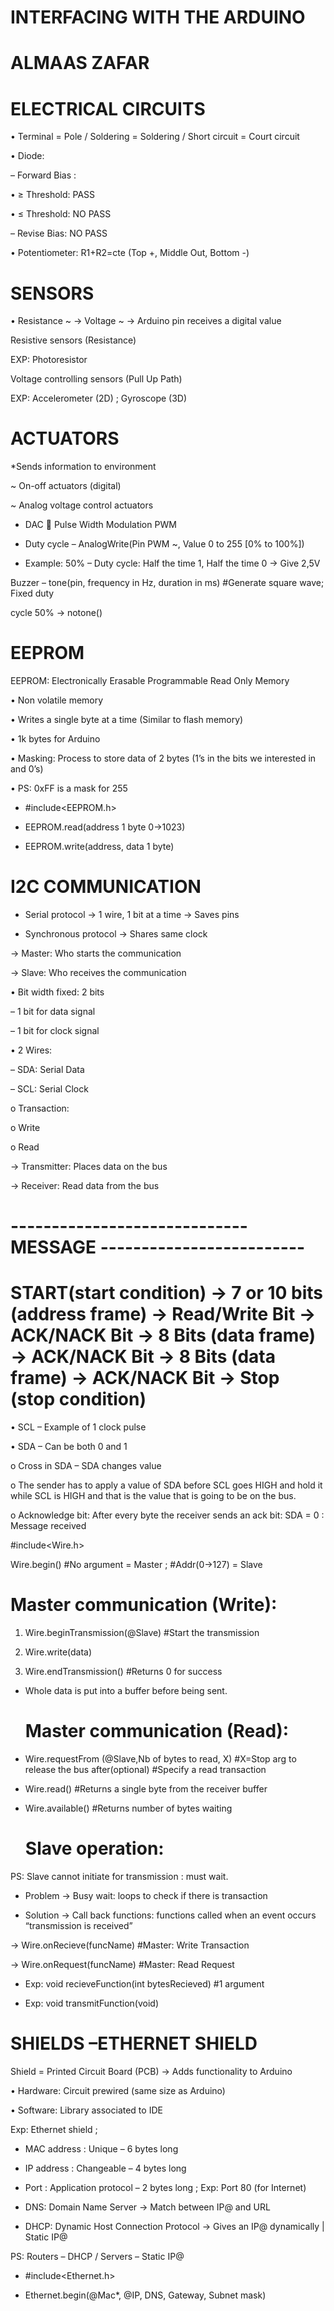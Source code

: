  # INTERFACING WITH THE ARDUINO
 
   #    ALMAAS ZAFAR


# ELECTRICAL CIRCUITS

• Terminal = Pole / Soldering = Soldering / Short circuit = Court circuit

• Diode:

– Forward Bias :

 • ≥ Threshold: PASS

 • ≤ Threshold: NO PASS

– Revise Bias: NO PASS
 
 • Potentiometer: R1+R2=cte (Top +, Middle Out, Bottom -)
 
 # SENSORS
 

• Resistance ~ -> Voltage ~ -> Arduino pin receives a digital value

Resistive sensors (Resistance)

EXP: Photoresistor

Voltage controlling sensors (Pull Up Path)

EXP: Accelerometer (2D) ; Gyroscope (3D)

#  ACTUATORS

*Sends information to environment

~ On-off actuators (digital)

~ Analog voltage control actuators

* DAC  Pulse Width Modulation PWM

* Duty cycle – AnalogWrite(Pin PWM ~, Value 0 to 255 [0% to 100%])

* Example: 50% – Duty cycle: Half the time 1, Half the time 0 -> Give 2,5V

Buzzer – tone(pin, frequency in Hz, duration in ms) #Generate square wave; Fixed duty

cycle 50% -> notone()


#  EEPROM

EEPROM: Electronically Erasable Programmable Read Only Memory

• Non volatile memory

• Writes a single byte at a time (Similar to flash memory)

• 1k bytes for Arduino

• Masking: Process to store data of 2 bytes (1’s in the bits we interested in and 0’s)

• PS: 0xFF is a mask for 255

* #include<EEPROM.h>

* EEPROM.read(address 1 byte 0->1023)

* EEPROM.write(address, data 1 byte)


#  I2C COMMUNICATION

* Serial protocol -> 1 wire, 1 bit at a time -> Saves pins

* Synchronous protocol -> Shares same clock

-> Master: Who starts the communication

-> Slave: Who receives the communication

• Bit width fixed: 2 bits

– 1 bit for data signal

– 1 bit for clock signal

• 2 Wires:

– SDA: Serial Data

– SCL: Serial Clock

o Transaction:

   o Write

   o Read

-> Transmitter: Places data on the bus

-> Receiver: Read data from the bus

#                       ----------------------------- MESSAGE -------------------------
# START(start condition) -> 7 or 10 bits (address frame) -> Read/Write Bit -> ACK/NACK Bit ->  8 Bits (data frame) -> ACK/NACK Bit ->  8 Bits (data frame) -> ACK/NACK Bit -> Stop (stop condition)


• SCL – Example of 1 clock pulse

• SDA – Can be both 0 and 1

  o Cross in SDA – SDA changes value

  o The sender has to apply a value of SDA before SCL goes HIGH and hold it while SCL is HIGH
   and that is the value that is going to be on the bus.

  o Acknowledge bit: After every byte the receiver sends an ack bit: SDA = 0 : Message received


#include<Wire.h>

Wire.begin() #No argument = Master ; #Addr(0->127) = Slave

   # Master communication (Write): 

1. Wire.beginTransmission(@Slave) #Start the transmission 

2. Wire.write(data) 

3. Wire.endTransmission() #Returns 0 for success 

* Whole data is put into a buffer before being sent.

   # Master communication (Read): 

* Wire.requestFrom (@Slave,Nb of bytes to read, X) #X=Stop arg to release the bus after(optional) #Specify a read transaction

* Wire.read() #Returns a single byte from the receiver buffer 

* Wire.available() #Returns number of bytes waiting

   #  Slave operation:
   
PS: Slave cannot initiate for transmission : must wait. 

* Problem  -> Busy wait: loops to check if there is transaction 

* Solution ->  Call back functions: functions called when an event occurs “transmission is received” 

-> Wire.onRecieve(funcName) #Master: Write Transaction 

-> Wire.onRequest(funcName) #Master: Read Request 

 * Exp: void recieveFunction(int bytesRecieved) #1 argument 
 
 * Exp: void transmitFunction(void) 
 
#  SHIELDS –ETHERNET SHIELD

Shield = Printed Circuit Board (PCB) -> Adds functionality to Arduino 

• Hardware: Circuit prewired (same size as Arduino) 

• Software: Library associated to IDE 

Exp: Ethernet shield ; 

* MAC address : Unique – 6 bytes long 

* IP address : Changeable – 4 bytes long 

* Port : Application protocol – 2 bytes long ; Exp: Port 80 (for Internet) 

* DNS: Domain Name Server -> Match between IP@ and URL 

* DHCP: Dynamic Host Connection Protocol -> Gives an IP@ dynamically | Static IP@ 

PS: Routers – DHCP / Servers – Static IP@ 

* #include<Ethernet.h> 

* Ethernet.begin(@Mac*, @IP, DNS, Gateway, Subnet mask)
